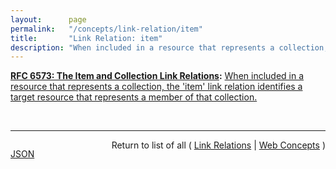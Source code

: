 ```yaml
---
layout:      page
permalink:   "/concepts/link-relation/item"
title:       "Link Relation: item"
description: "When included in a resource that represents a collection, the 'item' link relation identifies a target resource that represents a member of that collection."
---
```


**[RFC 6573: The Item and Collection Link Relations](/specs/IETF/RFC/6573 "RFC 5988 standardized a means of indicating the relationships between resources on the Web. This specification defines a pair of reciprocal link relation types that may be used to express the relationship between a collection and its members."):** [When included in a resource that represents a collection, the 'item' link relation identifies a target resource that represents a member of that collection.](http://tools.ietf.org/html/rfc6573#section-2.1 "Read documentation for Link Relation &#34;item&#34;")

<br/>
<hr/>

<p style="float : left"><a href="./item.json" title="JSON representing this particular Web Concept value">JSON</a></p>
<p style="text-align: right">Return to list of all ( <a href="../link-relations">Link Relations</a> | <a href="../">Web Concepts</a> )</p>
